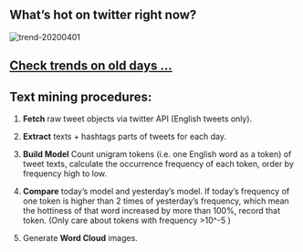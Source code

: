 ## What’s hot on twitter right now?

![trend-20200401][wordcloud]

[wordcloud]: https://raw.githubusercontent.com/xdqc/tweet-trend-everyday/master/word-cloud/trend-20200401.png?token=AF5V4P7ADR6KQBZ4CEDTNIK6AXRMU "trend-20200401"

## [Check trends on old days ...](https://github.com/xdqc/tweet-trend-everyday/tree/master/word-cloud)

## Text mining procedures:

1. **Fetch** raw tweet objects via twitter API (English tweets only).

2. **Extract** texts + hashtags parts of tweets for each day.

3. **Build Model** Count unigram tokens (i.e. one English word as a token) of tweet texts, calculate the occurrence frequency of each token, order by frequency high to low.

4. **Compare** today’s model and yesterday’s model. If today’s frequency of one token is higher than 2 times of yesterday’s frequency, which mean the hottiness of that word increased by more than 100%, record that token. (Only care about tokens with frequency >10^-5 )

5. Generate **Word Cloud** images.
